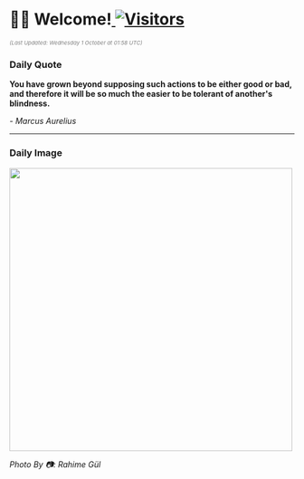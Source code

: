<h1>👋🏽 Welcome!<a href="https://github.com/OmitNomis/"> <img src="https://visitor-badge.laobi.icu/badge?page_id=OmitNomis" alt="Visitors"></a></h1>

<i><p style="font-size: 0.6rem; color:gray">(Last Updated: Wednesday 1 October at 01:58 UTC)</p></i>

<h3> Daily Quote </h3>
<b><p>You have grown beyond supposing such actions to be either good or bad, and therefore it will be so much the easier to be tolerant of another&#39;s blindness.</p></b>
<i><caption style="font-size: 0.8rem; color:gray;">- Marcus Aurelius</caption></i>


<hr>

<h3>Daily Image</h3>
<a href="https://images.pexels.com/photos/34076515/pexels-photo-34076515.jpeg" target="_blank"><img style="height:500px;" src="https://images.pexels.com/photos/34076515/pexels-photo-34076515.jpeg"/></a>

<i><caption style="font-size: 0.8rem; color:gray;"> Photo By 📷: Rahime Gül</caption></i>
